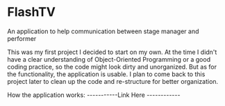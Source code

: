 # FlashTV
An application to help communication between stage manager and performer

This was my first project I decided to start on my own.
At the time I didn't have a clear understanding of Object-Oriented Programming or a good coding practice,
so the code might look dirty and unorganized. But as for the functionality, the application is usable.
I plan to come back to this project later to clean up the code and re-structure for better organization. 

How the application works: -----------Link Here ------------
